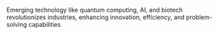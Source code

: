 Emerging technology like quantum computing, AI, and biotech revolutionizes industries, enhancing innovation, efficiency, and problem-solving capabilities
